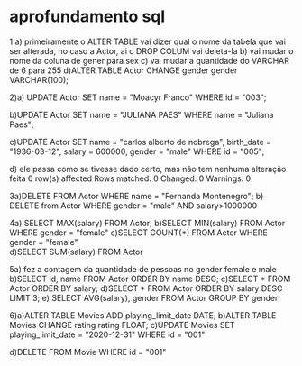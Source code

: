 
<h1> aprofundamento sql
</h1>

1 a) primeiramente o ALTER TABLE vai dizer qual o nome da tabela que vai ser alterada, no caso a Actor, ai o DROP COLUM vai deleta-la
b) vai mudar o nome da coluna de gener para sex
c) vai mudar a quantidade do VARCHAR de 6 para 255
d)ALTER TABLE Actor CHANGE gender gender VARCHAR(100);

2)a)
UPDATE Actor
SET name = "Moacyr Franco"
WHERE id = "003";

b)UPDATE Actor
SET name = "JULIANA PAES"
WHERE name = "Juliana Paes";

c)UPDATE Actor
SET 
name = "carlos alberto de nobrega",
birth_date = "1936-03-12",
salary = 600000,
gender = "male"
WHERE id = "005";

d)
ele passa como se tivesse dado certo, mas não tem nenhuma alteração feita
0 row(s) affected Rows matched: 0  Changed: 0  Warnings: 0

3a)DELETE FROM Actor WHERE name = "Fernanda Montenegro";
b) DELETE from Actor WHERE gender = "male" AND salary>1000000

4a)    SELECT MAX(salary) FROM Actor;
b)SELECT MIN(salary) FROM Actor WHERE gender = "female"
c)SELECT COUNT(*) FROM Actor WHERE gender = "female"    
d)SELECT SUM(salary) FROM Actor

5a) fez a contagem da quantidade de pessoas no gender female e male
b)SELECT id, name FROM Actor ORDER BY name DESC;
c)SELECT * FROM Actor ORDER BY salary;
d)SELECT * FROM Actor ORDER BY salary DESC LIMIT 3;
e) SELECT AVG(salary), gender FROM Actor GROUP BY gender;

6)a)ALTER TABLE Movies ADD playing_limit_date DATE;
b)ALTER TABLE Movies CHANGE rating rating FLOAT;
c)UPDATE Movies
SET
	playing_limit_date = "2020-12-31"
WHERE id = "001"

d)DELETE FROM Movie WHERE id = "001"